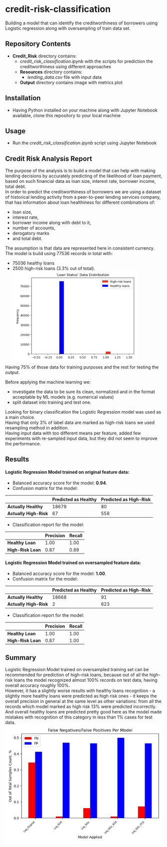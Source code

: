 # credit-risk-classification
Building a model that can identify the creditworthiness of borrowers using Logistic regression along with oversampling of train data set.
## Repository Contents
- **Credit_Risk** directory contains:
   - *credit_risk_classification.ipynb* with the scripts for prediction the creditworthiness using different approaches <br>
   - **Resources** directory contains:
     - *lending_data.csv* file with input data <br>
   - **Output** directory contains image with metrics plot <br>
## Installation
 - Having Python installed on your machine along with Jupyter Notebook available, clone this repository to your local machine <br>
## Usage
 - Run the *credit_risk_classification.ipynb* script using Jupyter Notebook <br>

## Credit Risk Analysis Report
The purpose of the analysis is to build a model that can help with making lending decisions by accurately predicting of the likelihood of loan payment, based on such financial data as loan size, interest rate, borrower income, total debt.<br>
In order to predict the creditworthiness of borrowers we are using a dataset of historical lending activity from a peer-to-peer lending services company, that has information about loan healthiness for different combinations of: <br>
 - loan size, 
 - interest rate, 
 - borrower income along with debt to it, 
 - number of accounts,
 - derogatory marks 
 - and total debt.<br>
 
The assumption is that data are represented here in consistent currency. The model is build using 77536 records in total with:<br>
  - 75036 healthy loans
  - 2500 high-risk loans (3.3% out of total).<br>
<img src="https://github.com/ValentynaK17/credit-risk-classification/blob/main/Credit_Risk/Output/Healthy%20VS%20High%20Risk.png" width="400"> <br>

Having 75% of those data for training purposes and the rest for testing the output.<br>

Before applying the machine learning we:<br>
 - investigate the data to be sure its clean, normalized and in the format acceptable by ML models (e.g. numerical values)
 - split dataset into training and test one.<br>
 
Looking for binary classification the Logistic Regression model was used as a main choice.<br>
Having that only 3% of label data are marked as high-risk loans we used resampling method in addition.<br>
Having input data with too different means per feature, added few experiments with re-sampled input data, but they did not seem to improve the performance.<br>

## Results
#### Logistic Regression Model trained on original feature data:
 - Balanced accuracy score for the model: **0.94**.
 - Confusion matrix for the model:
   
|   | Predicted as Healthy| Predicted as High-Risk|
|----------|----------|----------|
|**Actually Healthy**| 18679 | 80 |
|**Actually  High-Risk**| 67 | 558|

 - Classification report for the model:
   
|   | Precision| Recall|
|----------|----------|----------|
|**Healthy Loan**| 1.00 | 1.00 |
|**High-Risk Loan**| 0.87 | 0.89|


#### Logistic Regression Model trained on oversampled feature data:
 - Balanced accuracy score for the model: **1.00**.
 - Confusion matrix for the model:
   
|   | Predicted as Healthy| Predicted as High-Risk|
|----------|----------|----------|
|**Actually Healthy**| 18668 | 91 |
|**Actually  High-Risk**| 2 | 623|

 - Classification report for the model:
   
|   | Precision| Recall|
|----------|----------|----------|
|**Healthy Loan**| 1.00 | 1.00 |
|**High-Risk Loan**| 0.87 | 1.00|

## Summary
Logistic Regression Model trained on oversampled training set can be recommended for prediction of high-risk loans, because out of all the high-risk loans the model recognized almost 100% records on test data, having overall accuracy roughly 100%. <br>
However, it has a slightly worse results with healthy loans recognition - a slightly more healthy loans were predicted as high risk ones - it keeps the overall precision in general at the same level as other variations: from all the records which model marked as high risk 13% were predicted incorrectly. And overall healthy loans are predicted pretty good here as the model made mistakes with recognition of this category in less than 1% cases for test data.<br>
<img src="https://github.com/ValentynaK17/credit-risk-classification/blob/main/Credit_Risk/Output/Model_Output_Comparison.png" width="600"> <br>
